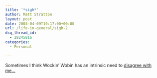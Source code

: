 ```yaml
---
title: '*sigh*'
author: Matt Stratton
layout: post
date: 2003-04-09T19:17:00+00:00
url: /life-in-general/sigh-2
dsq_thread_id:
  - 28245816
categories:
  - Personal

---
```

Sometimes I think Wockin&#8217; Wobin has an intrinsic need to [disagree with me&#8230;][1]

 [1]: http://www.yehoodi.com/phpBB2/viewtopic.php?t=59993